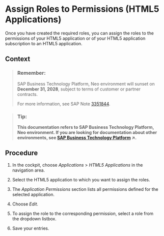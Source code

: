 <!-- loio0bf0cc2c481a400f9285c989d824410b -->

# Assign Roles to Permissions \(HTML5 Applications\)

Once you have created the required roles, you can assign the roles to the permissions of your HTML5 application or of your HTML5 application subscription to an HTML5 application.



## Context

> ### Remember:  
> SAP Business Technology Platform, Neo environment will sunset on **December 31, 2028**, subject to terms of customer or partner contracts.
> 
> For more information, see SAP Note [3351844](https://launchpad.support.sap.com/#/notes/3351844).

> ### Tip:  
> **This documentation refers to SAP Business Technology Platform, Neo environment. If you are looking for documentation about other environments, see [SAP Business Technology Platform](https://help.sap.com/viewer/65de2977205c403bbc107264b8eccf4b/Cloud/en-US/6a2c1ab5a31b4ed9a2ce17a5329e1dd8.html "SAP Business Technology Platform (SAP BTP) is an integrated offering comprised of four technology portfolios: database and data management, application development and integration, analytics, and intelligent technologies. The platform offers users the ability to turn data into business value, compose end-to-end business processes, and build and extend SAP applications quickly.") :arrow_upper_right:.**



<a name="loio0bf0cc2c481a400f9285c989d824410b__steps_lvc_k5f_54"/>

## Procedure

1.  In the cockpit, choose *Applications* \> *HTML5 Applications* in the navigation area.

2.  Select the HTML5 application to which you want to assign the roles.

3.  The *Application Permissions* section lists all permissions defined for the selected application.

4.  Choose *Edit*.

5.  To assign the role to the corresponding permission, select a role from the dropdown listbox.

6.  Save your entries.



